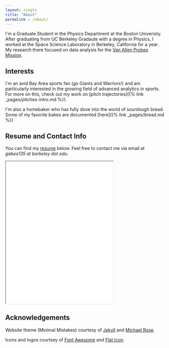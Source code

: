 ```yaml
---
layout: single
title: "About"
permalink : /about/
---
```


I'm a Graduate Student in the Physics Department at the Boston Univeristy. After graduating from UC Berkeley Gradaute with a degree in Physics, I worked at the Space Science Laboratory in Berkeley, California for a year. My research there focused on data analysis for the [Van Allen Probes Mission](http://vanallenprobes.jhuapl.edu/).

## Interests
I'm an avid Bay Area sports fan (go Giants and Warriors!) and am particularly interested in the growing field of advanced analytics in sports. For more on this, check out my work on [pitch trajectories]({% link _pages/pitches-intro.md %}).

I'm also a homebaker who has fully dove into the world of sourdough bread. Some of my favorite bakes are documented [here]({% link _pages/bread.md %})

## Resume and Contact Info
You can find my [resume](/assets/CV_current.pdf) below. Feel free to contact me via email at *gabes135 at berkeley dot edu*.

<iframe 
	align="center" 
	id="cv"
    title="CV"
    width="340"
    height="450"
    src="/assets/CV_current.pdf">
</iframe>

## Acknowledgements
Website theme (Minimal Mistakes) courtesy of [Jekyll](https://jekyllrb.com/) and [Michael Rose](https://github.com/mmistakes). 

Icons and logos courtsey of [Font Awesome](https://fontawesome.com) and [Flat Icon](https://www.flaticon.com).


